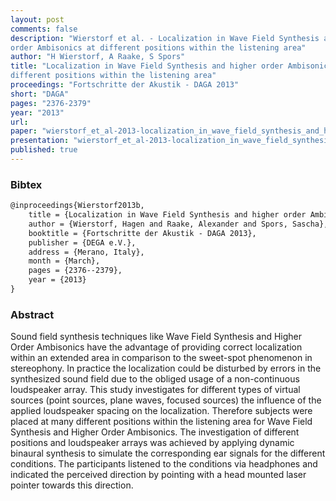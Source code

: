 ```yaml
---
layout: post
comments: false
description: "Wierstorf et al. - Localization in Wave Field Synthesis and higher
order Ambisonics at different positions within the listening area"
author: "H Wierstorf, A Raake, S Spors"
title: "Localization in Wave Field Synthesis and higher order Ambisonics at
different positions within the listening area"
proceedings: "Fortschritte der Akustik - DAGA 2013"
short: "DAGA"
pages: "2376-2379"
year: "2013"
url: 
paper: "wierstorf_et_al-2013-localization_in_wave_field_synthesis_and_higher_order_ambisonics.pdf"
presentation: "wierstorf_et_al-2013-localization_in_wave_field_synthesis_and_higher_order_ambisonics-presentation.pdf"
published: true
---
```


### Bibtex

```latex
@inproceedings{Wierstorf2013b,
    title = {Localization in Wave Field Synthesis and higher order Ambisonics at different positions within the listening area},
    author = {Wierstorf, Hagen and Raake, Alexander and Spors, Sascha},
    booktitle = {Fortschritte der Akustik - DAGA 2013},
    publisher = {DEGA e.V.},
    address = {Merano, Italy},
    month = {March},
    pages = {2376--2379},
    year = {2013}
}
```

### Abstract

Sound field synthesis techniques like Wave Field Synthesis and Higher Order
Ambisonics have the advantage of providing correct localization within an
extended area in comparison to the sweet-spot phenomenon in stereophony.
In practice the localization could be disturbed by errors in the synthesized
sound field due to the obliged usage of a non-continuous loudspeaker array.
This study investigates for different types of virtual sources (point sources,
plane waves, focused sources) the influence of the applied loudspeaker spacing
on the localization. Therefore subjects were placed at many different positions
within the listening area for Wave Field Synthesis and Higher Order Ambisonics.
The investigation of different positions and loudspeaker arrays was achieved by
applying dynamic binaural synthesis to simulate the corresponding ear signals
for the different conditions. The participants listened to the conditions
via headphones and indicated the perceived direction by pointing with a head
mounted laser pointer towards this direction.
